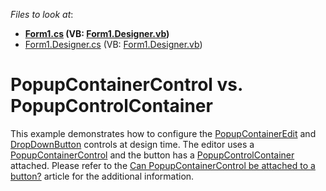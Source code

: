 <!-- default file list -->
*Files to look at*:

* **[Form1.cs](./CS/Form1.cs) (VB: [Form1.Designer.vb](./VB/Form1.Designer.vb))**
* [Form1.Designer.cs](./CS/Form1.Designer.cs) (VB: [Form1.Designer.vb](./VB/Form1.Designer.vb))
<!-- default file list end -->
# PopupContainerControl vs. PopupControlContainer


<p>This example demonstrates how to configure the <a href="http://documentation.devexpress.com/#WindowsForms/clsDevExpressXtraEditorsPopupContainerEdittopic">PopupContainerEdit</a> and <a href="http://documentation.devexpress.com/#WindowsForms/clsDevExpressXtraEditorsDropDownButtontopic">DropDownButton</a> controls at design time. The editor uses a <a href="http://documentation.devexpress.com/#WindowsForms/clsDevExpressXtraEditorsPopupContainerControltopic">PopupContainerControl</a> and the button has a <a href="http://documentation.devexpress.com/#WindowsForms/clsDevExpressXtraBarsPopupControlContainertopic">PopupControlContainer</a> attached. Please refer to the <a href="https://www.devexpress.com/Support/Center/p/K18164">Can PopupContainerControl be attached to a button?</a> article for the additional information.</p>

<br/>


